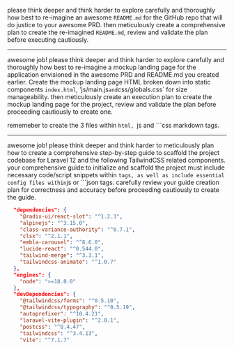 please think deeper and think harder to explore carefully and thoroughly how best to re-imagine an awesome `README.md` for the GitHub repo that will do justice to your awesome PRD. then meticulously create a comprehensive plan to create the re-imagined `README.md`, review and validate the plan before executing cautiously.

---

awesome job! please think deeper and think harder to explore carefully and thoroughly how best to re-imagine a mockup landing page for the application envisioned in the awesome PRD and README.md you created earlier. Create the mockup landing page HTML broken down into static components `index.html`, 'js/main.js` and `css/globals.css` for size manageability. then meticulously create an execution plan to create the mockup landing page for the project, review and validate the plan before proceeding cautiously to create one. 

rememeber to create the 3 files within ```html, ```js and ```css markdown tags.

---

awesome job! please think deeper and think harder to meticulously plan how to create a comprehensive step-by-step guide to scaffold the project codebase for Laravel 12 and the following TailwindCSS related components. your comprehensive guide to initialize and scaffold the project must include necessary code/script snippets within ``` tags, as well as include essential config files within ```js or ```json tags. carefully review your guide creation plan for correctness and accuracy before proceeding cautiously to create the guide.

```json
  "dependencies": {
    "@radix-ui/react-slot": "^1.2.3",
    "alpinejs": "^3.15.0",
    "class-variance-authority": "^0.7.1",
    "clsx": "^2.1.1",
    "embla-carousel": "^8.6.0",
    "lucide-react": "^0.544.0",
    "tailwind-merge": "^3.3.1",
    "tailwindcss-animate": "^1.0.7"
  },
  "engines": {
    "node": ">=18.0.0"
  },
  "devDependencies": {
    "@tailwindcss/forms": "^0.5.10",
    "@tailwindcss/typography": "^0.5.19",
    "autoprefixer": "^10.4.21",
    "laravel-vite-plugin": "^2.0.1",
    "postcss": "^8.4.47",
    "tailwindcss": "^3.4.13",
    "vite": "^7.1.7"
```    
